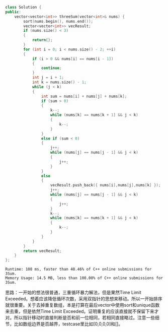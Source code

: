 ```cpp
class Solution {
public:
	vector<vector<int>> threeSum(vector<int>& nums) {
		sort(nums.begin(), nums.end());
		vector<vector<int>> vecResult;
		if (nums.size() < 3)
		{
			return{};
		}
		for (int i = 0; i < nums.size() - 2; ++i)
		{
			if (i > 0 && nums[i] == nums[i - 1])
			{
				continue;
			}
			int j = i + 1;
			int k = nums.size() - 1;
			while (j < k)
			{
				int sum = nums[i] + nums[j] + nums[k];
				if (sum > 0)
				{
					k--;
					while (nums[k] == nums[k + 1] && j < k)
					{
						k--;
					}
				}
				else if (sum < 0)
				{
					j++;
					while (nums[j] == nums[j - 1] && j < k)
					{
						j++;
					}
				}
				else
				{
					vecResult.push_back({ nums[i],nums[j],nums[k] });
					j++;
					while (nums[j] == nums[j - 1] && j < k)
					{
						j++;
					}
					k--;
					while (nums[k] == nums[k + 1] && j < k)
					{
						k--;
					}
				}
			}
		}
		return vecResult;
	}
};
```
```
Runtime: 108 ms, faster than 48.46% of C++ online submissions for 3Sum.
Memory Usage: 14.5 MB, less than 100.00% of C++ online submissions for 3Sum.
```
思路：一开始的想法很普通，三重循环暴力解法，但是果然Time Limit Exceeded。想着应该降低循环次数，采用双指针的思想来移动。所以一开始排序就很重要。关于去掉重复数组，本是打算在最后vector中使用sort和unique函数来去重，但是依然Time Limit Exceeded。证明重复的应该直接就不保留下来才对。所以指针移动时直接判断是否和前一位相同，若相同直接略过。注意一些细节，比如数组边界是否越界，testcase里比如[0,0,0,0]和[]。
